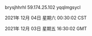 brysjhhrhl 59.174.25.102 yqqlmgsycl

2021年 12月 04日 星期六 00:30:02 CST

2021年 12月 03日 星期五 16:30:02 GMT
